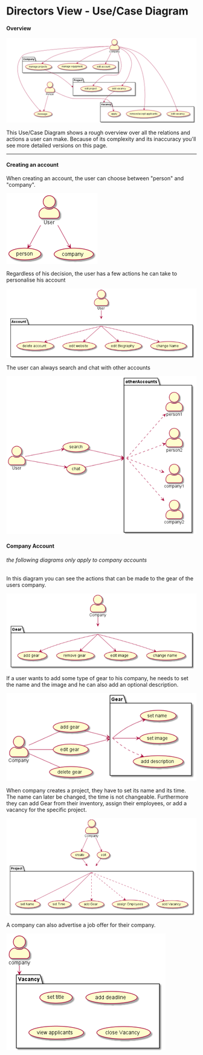 # Directors View - Use/Case Diagram
#### Overview
![UseCaseDiagram](img/ucd_big.png)

This Use/Case Diagram shows a rough overview over all the relations and actions a user can make. 
Because of its complexity and its inaccuracy you'll see more detailed versions on this page.

---
#### Creating an account

When creating an account, the user can choose between "person" and "company".

![UseCaseDiagram](img/ucd1.png)

Regardless of his decision, the user has a few actions he can take to personalise his account

![UseCaseDiagram](img/ucd2.png)

The user can always search and chat with other accounts

![UseCaseDiagram](img/ucd2-5.png)

#### Company Account
###### the following diagrams only apply to company accounts

In this diagram you can see the actions that can be made to the gear of the users company.

![UseCaseDiagram](img/ucd3.png)

If a user wants to add some type of gear to his company, he needs to set the name and the image
and he can also add an optional description.

![UseCaseDiagram](img/ucd4.png)

When company creates a project, they have to set its name and its time.
The name can later be changed, the time is not changeable. Furthermore they can add Gear from their inventory, assign their employees,
or add a vacancy for the specific project.

![UseCaseDiagram](img/ucd5.png)

A company can also advertise a job offer for their company.

![UseCaseDiagram](img/ucd6.png)
